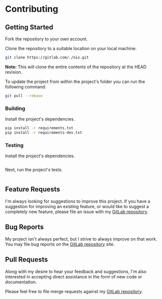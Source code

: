 # Contributing

## Getting Started

Fork the repository to your own account.

Clone the repository to a suitable location on your local machine.

```bash
git clone https://gitlab.com/./nix.git
```

**Note:** This will clone the entire contents of the repository at the HEAD revision.

To update the project from within the project's folder you can run the following command:

```bash
git pull --rebase
```

### Building

Install the project's dependencies.

```bash
pip install -r requirements.txt
pip install -r requirements-dev.txt
```

### Testing

Install the project's dependencies.

```bash
```

Next, run the project's tests.

```bash
```

## Feature Requests

I'm always looking for suggestions to improve this project. If you have a suggestion for improving an existing feature, or would like to suggest a completely new feature, please file an issue with my [GitLab repository](https://gitlab.com/./nix/issues).

## Bug Reports

My project isn't always perfect, but I strive to always improve on that work. You may file bug reports on the [GitLab repository](https://gitlab.com/./nix/issues) site.

## Pull Requests

Along with my desire to hear your feedback and suggestions, I'm also interested in accepting direct assistance in the form of new code or documentation.

Please feel free to file merge requests against my [GitLab repository](https://gitlab.com/./nix/pulls).
